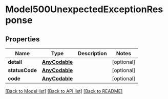 # Model500UnexpectedExceptionResponse

## Properties
Name | Type | Description | Notes
------------ | ------------- | ------------- | -------------
**detail** | [**AnyCodable**](.md) |  | [optional] 
**statusCode** | [**AnyCodable**](.md) |  | [optional] 
**code** | [**AnyCodable**](.md) |  | [optional] 

[[Back to Model list]](../README.md#models) [[Back to API list]](../README.md#api-endpoints) [[Back to README]](../README.md)


